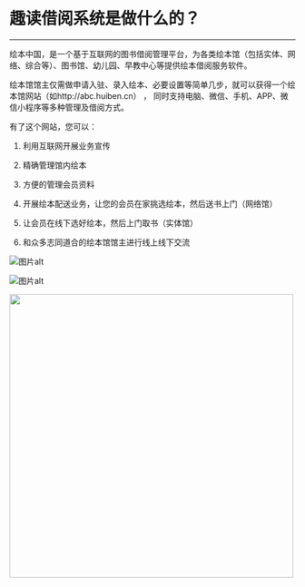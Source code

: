 # 趣读借阅系统是做什么的？
------
绘本中国，是一个基于互联网的图书借阅管理平台，为各类绘本馆（包括实体、网络、综合等）、图书馆、幼儿园、早教中心等提供绘本借阅服务软件。

绘本馆馆主仅需做申请入驻、录入绘本、必要设置等简单几步，就可以获得一个绘本馆网站（如http://abc.huiben.cn）
，
同时支持电脑、微信、手机、APP、微信小程序等多种管理及借阅方式。

有了这个网站，您可以：

1) 利用互联网开展业务宣传

2) 精确管理馆内绘本

3) 方便的管理会员资料

4) 开展绘本配送业务，让您的会员在家挑选绘本，然后送书上门（网络馆）

5) 让会员在线下选好绘本，然后上门取书（实体馆）

6) 和众多志同道合的绘本馆馆主进行线上线下交流

![图片alt](http://api.jisuapi.com/isbn/upload/15/1787815.jpg)

![图片alt](http://api.jisuapi.com/isbn/upload/15/1787815.jpg)

<img src="http://api.jisuapi.com/isbn/upload/15/1787815.jpg" width="500" hegiht="313" align=center />